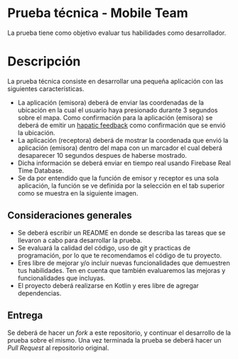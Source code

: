 # Prueba técnica - Mobile Team
La prueba tiene como objetivo evaluar tus habilidades como desarrollador.

# Descripción
La prueba técnica consiste en desarrollar una pequeña aplicación con las siguientes características. 

* La aplicación (emisora) deberá de enviar las coordenadas de la ubicación en la cual el usuario haya presionado durante 3 segundos sobre el mapa. Como confirmación para la aplicación (emisora) se deberá de emitir un [hapatic feedback](https://material.io/design/platform-guidance/android-haptics.html#usage) como confirmación que se envió la ubicación.
* La aplicación (receptora) deberá de mostrar la coordenada que envió la aplicación (emisora) dentro del mapa con un marcador el cual deberá desaparecer 10 segundos despues de haberse mostrado. 
* Dicha información se deberá enviar en tiempo real usando Firebase Real Time Database.
* Se da por entendido que la función de emisor y receptor es una sola aplicación, la función se ve definida por la selección en el tab superior como se muestra en la siguiente imagen.

## Consideraciones generales

- Se deberá escribir un README en donde se describa las tareas que se llevaron a cabo para desarrollar la prueba.
- Se evaluará la calidad del código, uso de git y practicas de programación, por lo que te recomendamos el código de tu proyecto.
- Eres libre de mejorar y/o incluir nuevas funcionalidades que demuestren tus habilidades. Ten en cuenta que también evaluaremos las mejoras y funcionalidades que incluyas.
- El proyecto deberá realizarse en Kotlin y eres libre de agregar dependencias.

## Entrega

Se deberá de hacer un _fork_ a este repositorio, y continuar el desarrollo de la prueba sobre el mismo. Una vez terminada la prueba se deberá hacer un _Pull Request_ al repositorio original.
